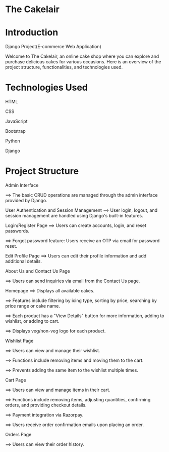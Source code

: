 # The Cakelair

# Introduction
Django Project(E-commerce Web Application)

Welcome to The Cakelair, an online cake shop where you can explore and purchase delicious cakes for various occasions. Here is an overview of the project structure, functionalities, and technologies used.

# Technologies Used
HTML

CSS

JavaScript

Bootstrap

Python

Django

# Project Structure
Admin Interface

==> The basic CRUD operations are managed through the admin interface provided by Django. 


User Authentication and Session Management
==> User login, logout, and session management are handled using Django's built-in features.


Login/Register Page
==> Users can create accounts, login, and reset passwords.

==> Forgot password feature: Users receive an OTP via email for password reset.


Edit Profile Page
==> Users can edit their profile information and add additional details.


About Us and Contact Us Page

==> Users can send inquiries via email from the Contact Us page.


Homepage
==> Displays all available cakes.

==> Features include filtering by icing type, sorting by price, searching by price range or cake name.

==> Each product has a "View Details" button for more information, adding to wishlist, or adding to cart.

==> Displays veg/non-veg logo for each product.


Wishlist Page

==> Users can view and manage their wishlist.

==> Functions include removing items and moving them to the cart.

==> Prevents adding the same item to the wishlist multiple times.


Cart Page

==> Users can view and manage items in their cart.

==> Functions include removing items, adjusting quantities, confirming orders, and providing checkout details.

==> Payment integration via Razorpay.

==> Users receive order confirmation emails upon placing an order.


Orders Page

==> Users can view their order history.

